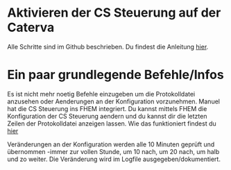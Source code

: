 # Aktivieren der CS Steuerung auf der Caterva

Alle Schritte sind im Github beschrieben. Du findest die Anleitung [hier](https://github.com/ac-caterva/webserver-public#cs-steuerung-aktivieren).

# Ein paar grundlegende Befehle/Infos

Es ist nicht mehr noetig Befehle einzugeben um die Protokolldatei anzusehen oder Aenderungen an der Konfiguration vorzunehmen. Manuel hat die CS Steuerung ins FHEM integriert. Du kannst mittels FHEM die Konfiguration der CS Steuerung aendern und du kannst dir die letzten Zeilen der Protokolldatei anzeigen lassen. Wie das funktioniert findest du [hier](https://github.com/meschnigm/fhem#readme)

Veränderungen an der Konfiguration werden alle 10 Minuten geprüft und übernommen -immer zur vollen Stunde, um 10 nach, um 20 nach, um halb und zo weiter.
Die Veränderung wird im Logfile ausgegeben/dokumentiert.

